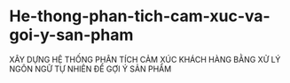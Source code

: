# He-thong-phan-tich-cam-xuc-va-goi-y-san-pham
XÂY DỰNG HỆ THỐNG PHÂN TÍCH CẢM XÚC KHÁCH HÀNG BẰNG XỬ LÝ NGÔN NGỮ TỰ NHIÊN ĐỂ GỢI Ý SẢN PHẨM 
